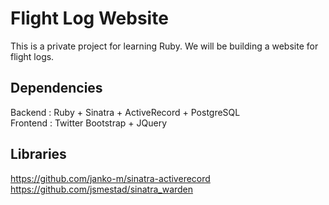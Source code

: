 Flight Log Website
==================

This is a private project for learning Ruby. We will be building a website for flight logs.

Dependencies
------------
Backend  : Ruby + Sinatra + ActiveRecord + PostgreSQL  
Frontend : Twitter Bootstrap + JQuery

Libraries
---------
https://github.com/janko-m/sinatra-activerecord
https://github.com/jsmestad/sinatra_warden
